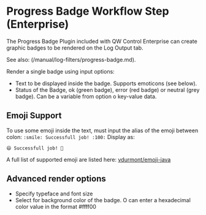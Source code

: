 # Progress Badge Workflow Step (Enterprise)

The Progress Badge Plugin included with QW Control Enterprise can create graphic badges to be rendered on the Log Output tab.

See also: (/manual/log-filters/progress-badge.md).

Render a single badge using input options:

- Text to be displayed inside the badge. Supports emoticons (see below).
- Status of the Badge, ok (green badge), error (red badge) or neutral (grey badge). Can be a variable from option o key-value data.

## Emoji Support

To use some emoji inside the text, must input the alias of the emoji between colon:
`:smile: Successfull job! :100:`
Display as:

`😄 Successfull job! 💯`

A full list of supported emoji are listed here:
[vdurmont/emoji-java](/en/https://github.com/vdurmont/emoji-java)

## Advanced render options

- Specify typeface and font size
- Select for background color of the badge. O can enter a hexadecimal color value in the format #ffff00
